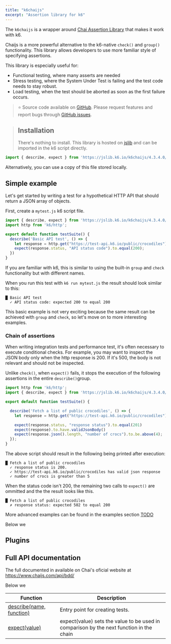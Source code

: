```yaml
---
title: "k6chaijs"
excerpt: "Assertion library for k6"
---
```


The `k6chaijs` is a wrapper around [Chai Assertion Library](https://www.chaijs.com/) that makes it work with k6. 

Chaijs is a more powerful alternative to the k6-native `check()` and `group()` functionality. This library allows developers to use more familiar style of specifying assertions.

This library is especially useful for:
 - Functional testing, where many asserts are needed
 - Stress testing, where the System Under Test is failing and the test code needs to stay robust.
 - Load testing, when the test should be aborted as soon as the first failure occurs.

> ⭐️ Source code available on [GitHub](https://github.com/grafana/k6-jslib-k6chaijs). 
> Please request features and report bugs through [GitHub issues](https://github.com/grafana/k6-jslib-k6chaijs/issues).

<Blockquote mod='info'>

## Installation
There's nothing to install. This library is hosted on [jslib](https://jslib.k6.io/) and can be imported in the k6 script directly.

</Blockquote>


<CodeGroup labels={[]}>

```javascript
import { describe, expect } from 'https://jslib.k6.io/k6chaijs/4.3.4.0/index.js';
```

</CodeGroup>

Alternatively, you can use a copy of this file stored locally.

## Simple example

Let's get started by writing a test for a hypothetical HTTP API that should return a JSON array of objects. 

First, create a `mytest.js` k6 script file.


<CodeGroup labels={[]}>

```javascript
import { describe, expect } from 'https://jslib.k6.io/k6chaijs/4.3.4.0/index.js';
import http from 'k6/http';

export default function testSuite() {
  describe('Basic API test', () => {
    let response = http.get("https://test-api.k6.io/public/crocodiles")
    expect(response.status, "API status code").to.equal(200);
  })
}
```

</CodeGroup>

If you are familiar with k6, this is similar to using the built-in `group` and `check` functionality but with different names.

When you run this test with `k6 run mytest.js` the result should look similar to this:

```
█ Basic API test
  ✓ API status code: expected 200 to equal 200
```

This basic example is not very exciting because the same result can be achieved with `group` and `check`, so let's move on to more interesting examples.

### Chain of assertions

When writing integration tests and performance test, it's often necessary to execute conditional checks. For example, you may want to inspect the JSON body only when the http response is 200. If it's 500, the body is not relevant and should not be inspected. 

Unlike `check()`, when `expect()` fails, it stops the execution of the following assertions in the entire `describe()`group.


<CodeGroup labels={[]}>

```javascript
import http from 'k6/http';
import { describe, expect } from 'https://jslib.k6.io/k6chaijs/4.3.4.0/index.js';

export default function testSuite() {

  describe('Fetch a list of public crocodiles', () => {
    let response = http.get("https://test-api.k6.io/public/crocodiles")

    expect(response.status, "response status").to.equal(201)
    expect(response).to.have.validJsonBody()
    expect(response.json().length, "number of crocs").to.be.above(4);
  });
}
```

</CodeGroup>

The above script should result in the following being printed after execution:

```
█ Fetch a list of public crocodiles
  ✓ response status is 200.
  ✓ https://test-api.k6.io/public/crocodiles has valid json response
  ✓ number of crocs is greater than 5
```

When the status code isn't 200, the remaining two calls to `expect()` are ommitted and the the result looks like this.

```
█ Fetch a list of public crocodiles
  ✗ response status: expected 502 to equal 200
```

More advanced examples can be found in the examples section [TODO](/examples/functional-testing)


Below we 

## Plugins


## Full API documentation

The full documented in available on Chai's oficial website at https://www.chaijs.com/api/bdd/

Below we 

| Function | Description |
| -------- | ----------- |
| [describe(name, function)](/javascript-api/jslib/expect/describe-name-function)  | Entry point for creating tests. |
| [expect(value)](/javascript-api/jslib/expect/expect-value)  | expect(value) sets the value to be used in comparison by the next function in the chain |



